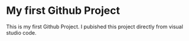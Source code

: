 # My first Github Project
This is my first Github Project. I pubished this project directly from visual studio code.